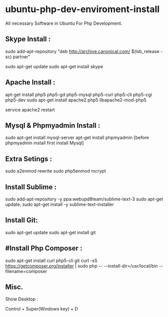 # ubuntu-php-dev-enviroment-install
All necessary Software in Ubuntu For Php Development. 

Skype Install :
---------------
sudo add-apt-repository "deb http://archive.canonical.com/ $(lsb_release -sc) partner"

sudo apt-get update 
sudo apt-get install skype


Apache Install :
----------------
apt-get install php5 php5-gd php5-mysql php5-curl php5-cli php5-cgi php5-dev
sudo apt-get install apache2 php5 libapache2-mod-php5

service apache2 restart

Mysql & Phpmyadmin Install :
-----------------------------
sudo apt-get install mysql-server
apt-get install phpmyadmin [before phpmyadmin install first install Mysql]

Extra Setings :
---------------
sudo a2enmod rewrite
sudo php5enmod mcrypt

Install Sublime :
-----------------
sudo add-apt-repository -y ppa:webupd8team/sublime-text-3
sudo apt-get update; 
sudo apt-get install -y sublime-text-installer


Install Git:
------------
sudo apt-get update
sudo apt-get install git


#Install Php Composer :
----------------------
sudo apt-get install curl php5-cli git
curl -sS https://getcomposer.org/installer | sudo php -- --install-dir=/usr/local/bin --filename=composer



Misc. 
-----
Show Desktop :

Control + Super(Windows key) + D






